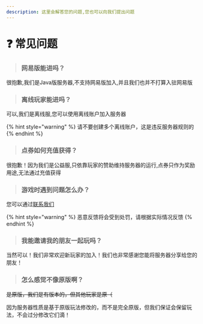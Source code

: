 ```yaml
---
description: 这里会解答您的问题,您也可以向我们提出问题
---
```


# ❓ 常见问题

> ### 网易版能进吗？

很抱歉,我们是Java版服务器,不支持网易版加入,并且我们也并不打算入驻网易版

> ### 离线玩家能进吗？

可以,我们是离线服,您可以使用离线账户加入服务器

{% hint style="warning" %}
请不要创建多个离线账户，这是违反服务器规则的
{% endhint %}

> ### 点券如何充值获得？

很抱歉！因为我们是公益服,只依靠玩家的赞助维持服务器的运行,点券只作为奖励用途,无法通过充值获得

> ### 游戏时遇到问题怎么办？

您可以通过[联系我们](gai-shu/lian-xi-wo-men.md)

{% hint style="warning" %}
恶意反馈将会受到处罚，请根据实际情况反馈
{% endhint %}

> ### 我能邀请我的朋友一起玩吗？

当然可以！我们非常欢迎新玩家的加入！我们也非常感谢您能将服务器分享给您的朋友！

> ### 怎么感觉不像原版啊？

~~是原版，我们是有版本的，但其他玩家是原（~~

因为服务器性质是基于原版玩法修改的，而不是完全原版，但我们保证会保留玩法，不会过分修改它们滴！
